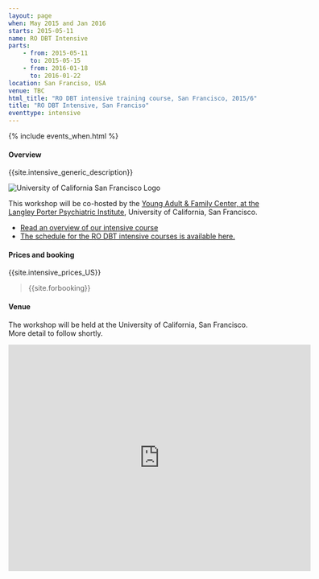 ```yaml
---
layout: page
when: May 2015 and Jan 2016
starts: 2015-05-11
name: RO DBT Intensive
parts:
    - from: 2015-05-11
      to: 2015-05-15
    - from: 2016-01-18
      to: 2016-01-22
location: San Franciso, USA
venue: TBC
html_title: "RO DBT intensive training course, San Francisco, 2015/6"
title: "RO DBT Intensive, San Franciso"
eventtype: intensive
---
```



{% include events_when.html %}


#### Overview

{{site.intensive_generic_description}}

![University of California San Francisco Logo](http://psych.ucsf.edu/images/ucsf_logo.gif)

This workshop will be co-hosted by the [Young Adult & Family Center, at the Langley Porter Psychiatric Institute](http://psych.ucsf.edu/lpphc.aspx?id=5041), University of California, San Francisco.


- [Read an overview of our intensive course](/training/intensive.html)
- [The schedule for the RO DBT intensive courses is available here.](/training/intensive/timetable.html)





#### Prices and booking


{{site.intensive_prices_US}}


> {{site.forbooking}}

#### Venue

The workshop will be held at the University of California, San Francisco. More detail to follow shortly.

<iframe src="https://www.google.com/maps/embed?pb=!1m14!1m8!1m3!1d3154.1114013938964!2d-122.45797500000002!3d37.76398599999999!3m2!1i1024!2i768!4f13.1!3m3!1m2!1s0x0%3A0x56e949612f9b2255!2sUniversity+of+California%2C+San+Francisco!5e0!3m2!1sen!2s!4v1410354537804" width="600" height="450" frameborder="0" style="border:0"></iframe>

